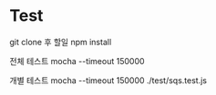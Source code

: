 # Test
git clone 후 할일
npm install

전체 테스트
mocha --timeout 150000

개별 테스트
mocha --timeout 150000 ./test/sqs.test.js
